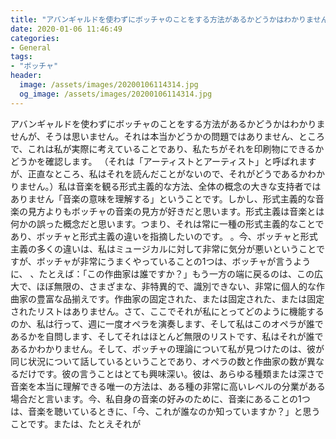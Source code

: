 ```yaml
---
title: "アバンギャルドを使わずにボッチャのことをする方法があるかどうかはわかりませんが、そうは思いません。"
date: 2020-01-06 11:46:49
categories:
- General
tags:
- "ボッチャ"
header:
  image: /assets/images/20200106114314.jpg
  og_image: /assets/images/20200106114314.jpg
---
```


アバンギャルドを使わずにボッチャのことをする方法があるかどうかはわかりませんが、そうは思いません。それは本当かどうかの問題ではありません、ところで、これは私が実際に考えていることであり、私たちがそれを印刷物にできるかどうかを確認します。 （それは「アーティストとアーティスト」と呼ばれますが、正直なところ、私はそれを読んだことがないので、それがどうであるかわかりません。）私は音楽を観る形式主義的な方法、全体の概念の大きな支持者ではありません「音楽の意味を理解する」ということです。しかし、形式主義的な音楽の見方よりもボッチャの音楽の見方が好きだと思います。形式主義は音楽とは何かの誤った概念だと思います。つまり、それは常に一種の形式主義的なことであり、ボッチャと形式主義の違いを指摘したいのです。 。今、ボッチャと形式主義の多くの違いは、私はミュージカルに対して非常に気分が悪いということですが、ボッチャが非常にうまくやっていることの1つは、ボッチャが言うように、 、たとえば：「この作曲家は誰ですか？」もう一方の端に戻るのは、この広大で、ほぼ無限の、さまざまな、非特異的で、識別できない、非常に個人的な作曲家の豊富な品揃えです。作曲家の固定された、または固定された、または固定されたリストはありません。さて、ここでそれが私にとってどのように機能するのか、私は行って、週に一度オペラを演奏します、そして私はこのオペラが誰であるかを自問します、そしてそれはほとんど無限のリストです、私はそれが誰であるかわかりません。そして、ボッチャの理論について私が見つけたのは、彼が同じ状況について話しているということであり、オペラの数と作曲家の数が異なるだけです。彼の言うことはとても興味深い。彼は、あらゆる種類または深さで音楽を本当に理解できる唯一の方法は、ある種の非常に高いレベルの分業がある場合だと言います。今、私自身の音楽の好みのために、音楽にあることの1つは、音楽を聴いているときに、「今、これが誰なのか知っていますか？」と思うことです。または、たとえそれが
